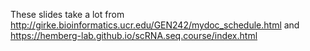 These slides take a lot from 
http://girke.bioinformatics.ucr.edu/GEN242/mydoc_schedule.html and 
https://hemberg-lab.github.io/scRNA.seq.course/index.html
